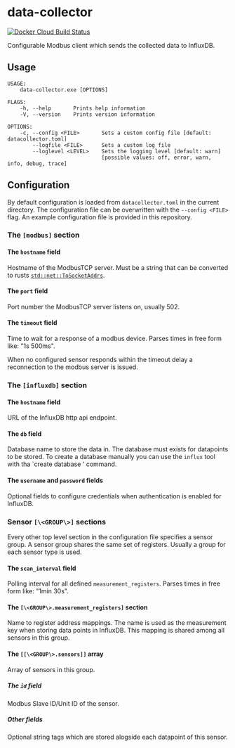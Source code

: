 # data-collector
[![Docker Cloud Build Status](https://img.shields.io/docker/cloud/build/timokroeger/data-collector.svg)](https://hub.docker.com/r/timokroeger/data-collector/builds)

Configurable Modbus client which sends the collected data to InfluxDB.

## Usage

    USAGE:
        data-collector.exe [OPTIONS]

    FLAGS:
        -h, --help       Prints help information
        -V, --version    Prints version information

    OPTIONS:
        -c, --config <FILE>       Sets a custom config file [default: datacollector.toml]
            --logfile <FILE>      Sets a custom log file
            --loglevel <LEVEL>    Sets the logging level [default: warn]
                                  [possible values: off, error, warn, info, debug, trace]

## Configuration

By default configuration is loaded from `datacollector.toml` in the current directory.
The configuration file can be overwritten with the `--config <FILE>` flag.
An example configuration file is provided in this repository.

### The `[modbus]` section

#### The `hostname` field
Hostname of the ModbusTCP server. Must be a string that can be converted to rusts
[`std::net::ToSocketAddrs`](https://doc.rust-lang.org/std/net/trait.ToSocketAddrs.html).

#### The `port` field
Port number the ModbusTCP server listens on, usually 502.

#### The `timeout` field
Time to wait for a response of a modbus device.
Parses times in free form like: "1s 500ms".

When no configured sensor responds within the timeout delay a reconnection to the modbus server is issued.

### The `[influxdb]` section

#### The `hostname` field
URL of the InfluxDB http api endpoint.

#### The `db` field
Database name to store the data in. The database must exists for datapoints to be stored.
To create a database manually you can use the `influx` tool with tha `create database <DB>' command.

#### The `username` and `password` fields
Optional fields to configure credentials when authentication is enabled for InfluxDB.

### Sensor `[\<GROUP\>]` sections
Every other top level section in the configuration file specifies a sensor group.
A sensor group shares the same set of registers. Usually a group for each sensor type is used.

#### The `scan_interval` field
Polling interval for all defined `measurement_registers`.
Parses times in free form like: "1min 30s".

#### The `[\<GROUP\>.measurement_registers]` section
Name to register address mappings.
The name is used as the measurement key when storing data points in InfluxDB.
This mapping is shared among all sensors in this group.

#### The `[[\<GROUP\>.sensors]]` array
Array of sensors in this group.

##### The `id` field
Modbus Slave ID/Unit ID of the sensor.

##### Other fields
Optional string tags which are stored alogside each datapoint of this sensor.
